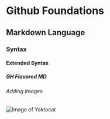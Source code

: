 # Github Foundations
## Markdown Language
### Syntax
#### Extended Syntax
##### GH Flavored MD

###### Adding Images
![Image of Yaktocat](https://octodex.github.com/images/yaktocat.png)
